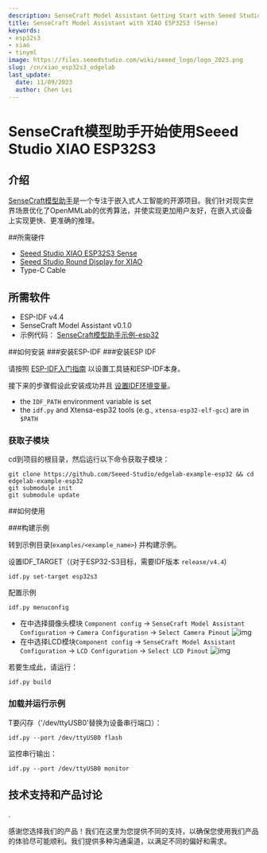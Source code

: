 ```yaml
---
description: SenseCraft Model Assistant Getting Start with Seeed Studio XIAO ESP32S3.
title: SenseCraft Model Assistant with XIAO ESP32S3 (Sense)
keywords:
- esp32s3
- xiao
- tinyml
image: https://files.seeedstudio.com/wiki/seeed_logo/logo_2023.png
slug: /cn/xiao_esp32s3_edgelab
last_update:
  date: 11/09/2023
  author: Chen Lei
---
```


# SenseCraft模型助手开始使用Seeed Studio XIAO ESP32S3

## 介绍
[SenseCraft模型助手](https://edgelab.readthedocs.io/en/latest/)是一个专注于嵌入式人工智能的开源项目。我们针对现实世界场景优化了OpenMMLab的优秀算法，并使实现更加用户友好，在嵌入式设备上实现更快、更准确的推理。

##所需硬件
- [Seeed Studio XIAO ESP32S3 Sense](https://www.seeedstudio.com/XIAO-ESP32S3-Sense-p-5639.html)
- [Seeed Studio Round Display for XIAO](https://www.seeedstudio.com/Seeed-Studio-Round-Display-for-XIAO-p-5638.html)
- Type-C Cable

## 所需软件
- ESP-IDF v4.4
- SenseCraft Model Assistant v0.1.0
- 示例代码： [SenseCraft模型助手示例-esp32](https://github.com/Seeed-Studio/edgelab-example-esp32)

##如何安装
###安装ESP-IDF
###安装ESP IDF

请按照
[ESP-IDF入门指南](https://docs.espressif.com/projects/esp-idf/en/latest/get-started/index.html)
以设置工具链和ESP-IDF本身。

接下来的步骤假设此安装成功并且
[设置IDF环境变量](https://docs.espressif.com/projects/esp-idf/en/latest/get-started/index.html#step-4-set-up-the-environment-variables)。
* the `IDF_PATH` environment variable is set
* the `idf.py` and Xtensa-esp32 tools (e.g., `xtensa-esp32-elf-gcc`) are in `$PATH`

### 获取子模块

cd到项目的根目录，然后运行以下命令获取子模块：

```
git clone https://github.com/Seeed-Studio/edgelab-example-esp32 && cd edgelab-example-esp32
git submodule init
git submodule update
```

##如何使用

###构建示例

转到示例目录(`examples/<example_name>`) 并构建示例。

设置IDF_TARGET（(对于ESP32-S3目标，需要IDF版本 `release/v4.4`)

```
idf.py set-target esp32s3
```

配置示例

```
idf.py menuconfig
```

- 在中选择摄像头模块 `Component config` -> `SenseCraft Model Assistant Configuration` -> `Camera Configuration` -> `Select Camera Pinout`
![img](https://raw.githubusercontent.com/Seeed-Studio/edgelab-example-esp32/main/docs/_static/esp32/images/esp32s3-xiao-camera.png)
- 在中选择LCD模块`Component config` -> `SenseCraft Model Assistant Configuration` -> `LCD Configuration` -> `Select LCD Pinout`
![img](https://raw.githubusercontent.com/Seeed-Studio/edgelab-example-esp32/main/docs/_static/esp32/images/esp32s3-xiao-lcd.png)


若要生成此，请运行：

```
idf.py build
```


### 加载并运行示例

T要闪存（'/dev/ttyUSB0'替换为设备串行端口）：
```
idf.py --port /dev/ttyUSB0 flash
```

监控串行输出：
```
idf.py --port /dev/ttyUSB0 monitor
```


## 技术支持和产品讨论

.

感谢您选择我们的产品！我们在这里为您提供不同的支持，以确保您使用我们产品的体验尽可能顺利。我们提供多种沟通渠道，以满足不同的偏好和需求。

<div class="button_tech_support_container">
<a href="https://forum.seeedstudio.com/" class="button_forum"></a> 
<a href="https://www.seeedstudio.com/contacts" class="button_email"></a>
</div>

<div class="button_tech_support_container">
<a href="https://discord.gg/eWkprNDMU7" class="button_discord"></a> 
<a href="https://github.com/Seeed-Studio/wiki-documents/discussions/69" class="button_discussion"></a>
</div>


